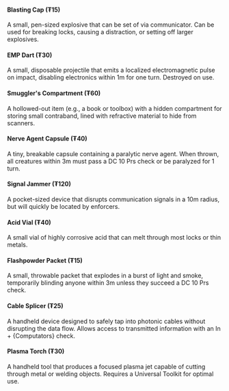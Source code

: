 #### Blasting Cap (₮15)
A small, pen-sized explosive that can be set of via communicator. Can be used for breaking locks, causing a distraction, or setting off larger explosives.
#### EMP Dart (₮30)
A small, disposable projectile that emits a localized electromagnetic pulse on impact, disabling electronics within 1m for one turn. Destroyed on use.
#### Smuggler's Compartment (₮60)
A hollowed-out item (e.g., a book or toolbox) with a hidden compartment for storing small contraband, lined with refractive material to hide from scanners.
#### Nerve Agent Capsule (₮40)
A tiny, breakable capsule containing a paralytic nerve agent. When thrown, all creatures within 3m must pass a DC 10 Prs check or be paralyzed for 1 turn.
#### Signal Jammer (₮120)
A pocket-sized device that disrupts communication signals in a 10m radius, but will quickly be located by enforcers.
#### Acid Vial (₮40)
A small vial of highly corrosive acid that can melt through most locks or thin metals.
#### Flashpowder Packet (₮15)
A small, throwable packet that explodes in a burst of light and smoke, temporarily blinding anyone within 3m unless they succeed a DC 10 Prs check.
#### Cable Splicer (₮25)
A handheld device designed to safely tap into photonic cables without disrupting the data flow. Allows access to transmitted information with an In + {Computators} check.
#### Plasma Torch (₮30)
A handheld tool that produces a focused plasma jet capable of cutting through metal or welding objects. Requires a Universal Toolkit for optimal use.